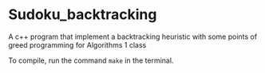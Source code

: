 # Sudoku_backtracking
A c++ program that implement a backtracking heuristic with some points of greed programming for Algorithms 1 class

To compile, run the command `make` in the terminal.